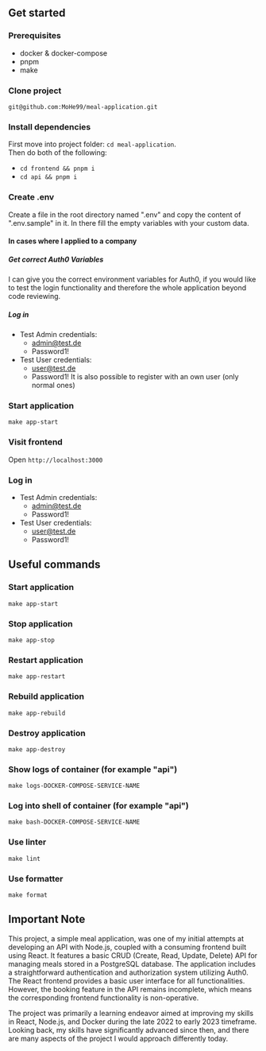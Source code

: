 ## Get started

### Prerequisites
- docker & docker-compose
- pnpm
- make

### Clone project
`git@github.com:MoHe99/meal-application.git`

### Install dependencies
First move into project folder: `cd meal-application`. \
Then do both of the following:
- `cd frontend && pnpm i`
- `cd api && pnpm i`

### Create .env
Create a file in the root directory named ".env" and copy the content of ".env.sample" in it. In there fill the empty variables with your custom data.

#### In cases where I applied to a company
##### Get correct Auth0 Variables
I can give you the correct environment variables for Auth0, if you would like to test the login functionality and therefore the whole application beyond code reviewing.

##### Log in
- Test Admin credentials: 
    - admin@test.de
    - Password1!
- Test User credentials: 
    - user@test.de
    - Password1!
It is also possible to register with an own user (only normal ones)

### Start application
`make app-start`

### Visit frontend
Open `http://localhost:3000`

### Log in
- Test Admin credentials: 
    - admin@test.de
    - Password1!
- Test User credentials: 
    - user@test.de
    - Password1!

## Useful commands

### Start application
`make app-start`

### Stop application
`make app-stop`

### Restart application
`make app-restart`

### Rebuild application
`make app-rebuild`

### Destroy application
`make app-destroy`

### Show logs of container (for example "api")
`make logs-DOCKER-COMPOSE-SERVICE-NAME`

### Log into shell of container (for example "api")
`make bash-DOCKER-COMPOSE-SERVICE-NAME`

### Use linter
`make lint`

### Use formatter
`make format`

## Important Note

This project, a simple meal application, was one of my initial attempts at developing an API with Node.js, coupled with a consuming frontend built using React. It features a basic CRUD (Create, Read, Update, Delete) API for managing meals stored in a PostgreSQL database. The application includes a straightforward authentication and authorization system utilizing Auth0. The React frontend provides a basic user interface for all functionalities. However, the booking feature in the API remains incomplete, which means the corresponding frontend functionality is non-operative.

The project was primarily a learning endeavor aimed at improving my skills in React, Node.js, and Docker during the late 2022 to early 2023 timeframe. Looking back, my skills have significantly advanced since then, and there are many aspects of the project I would approach differently today.
